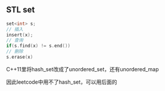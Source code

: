 ## STL set

```cpp
set<int> s;
// 插入
insert(x);
// 查询
if(s.find(x) != s.end())
// 删除
s.erase(x)
```

C++11里将hash_set改成了unordered_set，还有unordered_map

因此leetcode中用不了hash_set，可以用后面的
